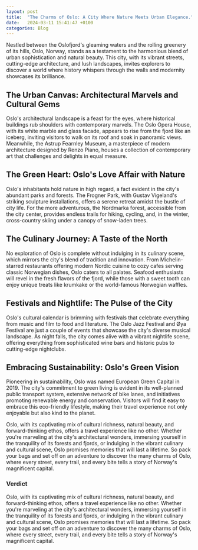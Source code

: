 ```yaml
---
layout: post
title:  "The Charms of Oslo: A City Where Nature Meets Urban Elegance."
date:   2024-03-11 15:41:47 +0100
categories: Blog
---
```

Nestled between the Oslofjord's gleaming waters and the rolling greenery of its hills, Oslo, Norway, stands as a testament to the harmonious blend of urban sophistication and natural beauty. This city, with its vibrant streets, cutting-edge architecture, and lush landscapes, invites explorers to discover a world where history whispers through the walls and modernity showcases its brilliance.

## The Urban Canvas: Architectural Marvels and Cultural Gems
Oslo's architectural landscape is a feast for the eyes, where historical buildings rub shoulders with contemporary marvels. The Oslo Opera House, with its white marble and glass facade, appears to rise from the fjord like an iceberg, inviting visitors to walk on its roof and soak in panoramic views. Meanwhile, the Astrup Fearnley Museum, a masterpiece of modern architecture designed by Renzo Piano, houses a collection of contemporary art that challenges and delights in equal measure.

## The Green Heart: Oslo's Love Affair with Nature
Oslo's inhabitants hold nature in high regard, a fact evident in the city's abundant parks and forests. The Frogner Park, with Gustav Vigeland's striking sculpture installations, offers a serene retreat amidst the bustle of city life. For the more adventurous, the Nordmarka forest, accessible from the city center, provides endless trails for hiking, cycling, and, in the winter, cross-country skiing under a canopy of snow-laden trees.

## The Culinary Journey: A Taste of the North
No exploration of Oslo is complete without indulging in its culinary scene, which mirrors the city's blend of tradition and innovation. From Michelin-starred restaurants offering modern Nordic cuisine to cozy cafes serving classic Norwegian dishes, Oslo caters to all palates. Seafood enthusiasts will revel in the fresh flavors of the fjord, while those with a sweet tooth can enjoy unique treats like krumkake or the world-famous Norwegian waffles.

## Festivals and Nightlife: The Pulse of the City
Oslo's cultural calendar is brimming with festivals that celebrate everything from music and film to food and literature. The Oslo Jazz Festival and Øya Festival are just a couple of events that showcase the city's diverse musical landscape. As night falls, the city comes alive with a vibrant nightlife scene, offering everything from sophisticated wine bars and historic pubs to cutting-edge nightclubs.

## Embracing Sustainability: Oslo's Green Vision
Pioneering in sustainability, Oslo was named European Green Capital in 2019. The city's commitment to green living is evident in its well-planned public transport system, extensive network of bike lanes, and initiatives promoting renewable energy and conservation. Visitors will find it easy to embrace this eco-friendly lifestyle, making their travel experience not only enjoyable but also kind to the planet.

Oslo, with its captivating mix of cultural richness, natural beauty, and forward-thinking ethos, offers a travel experience like no other. Whether you're marveling at the city's architectural wonders, immersing yourself in the tranquility of its forests and fjords, or indulging in the vibrant culinary and cultural scene, Oslo promises memories that will last a lifetime. So pack your bags and set off on an adventure to discover the many charms of Oslo, where every street, every trail, and every bite tells a story of Norway's magnificent capital.

### Verdict
Oslo, with its captivating mix of cultural richness, natural beauty, and forward-thinking ethos, offers a travel experience like no other. Whether you're marveling at the city's architectural wonders, immersing yourself in the tranquility of its forests and fjords, or indulging in the vibrant culinary and cultural scene, Oslo promises memories that will last a lifetime. So pack your bags and set off on an adventure to discover the many charms of Oslo, where every street, every trail, and every bite tells a story of Norway's magnificent capital.
